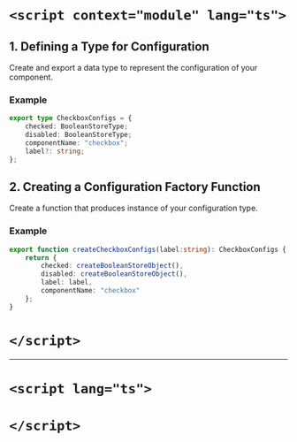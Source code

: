 # `<script context="module" lang="ts">`
## 1. Defining a Type for Configuration

Create and export a data type to represent the configuration of your component. 
### Example

```typescript
export type CheckboxConfigs = { 
    checked: BooleanStoreType; 
    disabled: BooleanStoreType; 
    componentName: "checkbox"; 
    label?: string; 
};
```

## 2. Creating a Configuration Factory Function

Create a function that produces instance of your configuration type.
### Example

```typescript
export function createCheckboxConfigs(label:string): CheckboxConfigs { 
    return { 
        checked: createBooleanStoreObject(), 
        disabled: createBooleanStoreObject(), 
        label: label, 
        componentName: "checkbox" 
    }; 
}
```
# `</script>`

---
[//]: # (TODO write more)
# `<script lang="ts">`

# `</script>`
